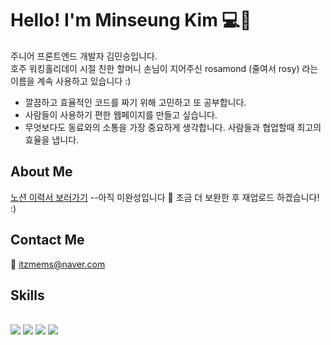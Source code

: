 # Hello! I'm Minseung Kim 💻🤔
주니어 프론트엔드 개발자 김민승입니다.<br>
호주 워킹홀리데이 시절 친한 할머니 손님이 지어주신 rosamond (줄여서 rosy) 라는 이름을 계속 사용하고 있습니다 :)

<ul>
    <li>
        깔끔하고 효율적인 코드를 짜기 위해 고민하고 또 공부합니다.
    </li>
    <li>
        사람들이 사용하기 편한 웹페이지를 만들고 싶습니다.
    </li>
    <li>
        무엇보다도 동료와의 소통을 가장 중요하게 생각합니다. 사람들과 협업할때 최고의 효율을 냅니다.
    </li>
</ul>

## About Me
<a href="https://pewter-slime-88d.notion.site/Frontend-Developer-9f17c8e0af4a4e9696ed0d052844c728">노션 이력서 보러가기</a>
--아직 미완성입니다 🤫 조금 더 보완한 후 재업로드 하겠습니다! :) 

## Contact Me
📮 itzmems@naver.com

## Skills

<br>
<img src="https://img.shields.io/badge/HTML-E34F26?style=flat-square&logo=HTML5&logoColor=white"/>
<img src="https://img.shields.io/badge/CSS-1572B6?style=flat-square&logo=CSS3&logoColor=white"/>
<img src="https://img.shields.io/badge/Javascript-de9d27?style=flat-square&logo=Javascript&logoColor=white"/>
<img src="https://img.shields.io/badge/React-17b6e7?style=flat-square&logo=React&logoColor=white"/>
